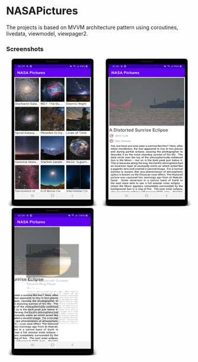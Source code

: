 # NASAPictures

The projects is based on MVVM architecture pattern using coroutines, livedata, viewmodel, viewpager2.


### Screenshots

<img src="https://raw.githubusercontent.com/shuja1497/NASAPictures/main/screenshots/device-2021-02-18-022928.png" alt="Home Page" width="250" height="400">

<img src="https://raw.githubusercontent.com/shuja1497/NASAPictures/main/screenshots/device-2021-02-18-023022.png" alt="Details Page" width="250" height="400">

<img src="https://raw.githubusercontent.com/shuja1497/NASAPictures/main/screenshots/device-2021-02-18-023054.png" alt="Swiping between details page" width="250" height="400">
